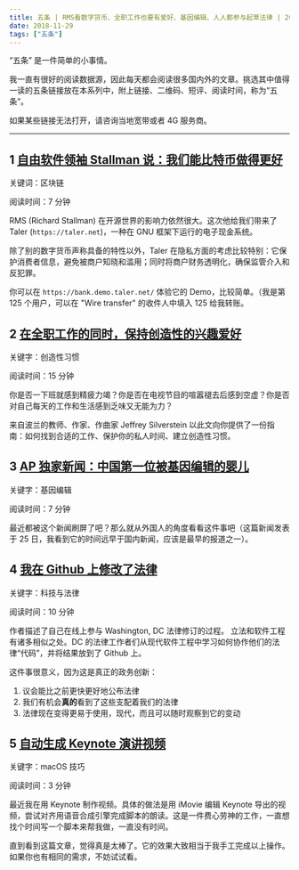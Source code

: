 ```yaml
---
title: 五条 | RMS看数字货币、全职工作也要有爱好、基因编辑、人人都参与起草法律 | 2018.11.29 期
date: 2018-11-29
tags: ["五条"]
---
```


“五条” 是一件简单的小事情。

我一直有很好的阅读数据源，因此每天都会阅读很多国内外的文章。挑选其中值得一读的五条链接放在本系列中，附上链接、二维码、短评、阅读时间，称为“五条”。

如果某些链接无法打开，请咨询当地宽带或者 4G 服务商。

---

## 1 [自由软件领袖 Stallman 说：我们能比特币做得更好](https://cryptosumer.com/2018/11/24/free-software-messiah-richard-stallman-we-can-do-better-than-bitcoin/)

关键词：区块链

阅读时间：7 分钟

RMS (Richard Stallman) 在开源世界的影响力依然很大。这次他给我们带来了 Taler (`https://taler.net`)，一种在 GNU 框架下运行的电子现金系统。

除了别的数字货币声称具备的特性以外，Taler 在隐私方面的考虑比较特别：它保护消费者信息，避免被商户知晓和滥用；同时将商户财务透明化，确保监管介入和反犯罪。

你可以在 `https://bank.demo.taler.net/` 体验它的 Demo，比较简单。（我是第 125 个用户，可以在 "Wire transfer" 的收件人中填入 125 给我转账。

## 2 [在全职工作的同时，保持创造性的兴趣爱好](https://thecreativeindependent.com/guides/how-to-balance-full-time-work-with-creative-projects)

关键字：创造性习惯

阅读时间：15 分钟

你是否一下班就感到精疲力竭？你是否在电视节目的喧嚣褪去后感到空虚？你是否对自己每天的工作和生活感到乏味又无能为力？

来自波兰的教师、作家、作曲家 Jeffrey Silverstein 以此文向你提供了一份指南：如何找到合适的工作、保护你的私人时间、建立创造性习惯。

## 3 [AP 独家新闻：中国第一位被基因编辑的婴儿](https://www.nytimes.com/aponline/2018/11/25/health/ap-us-med-genetic-frontiers-gene-edited-babies.html)

关键字：基因编辑

阅读时间：7 分钟

最近都被这个新闻刷屏了吧？那么就从外国人的角度看看这件事吧（这篇新闻发表于 25 日，我看到它的时间远早于国内新闻，应该是最早的报道之一）。


## 4 [我在 Github 上修改了法律](https://arstechnica.com/tech-policy/2018/11/how-i-changed-the-law-with-a-github-pull-request/)

关键字：科技与法律

阅读时间：10 分钟

作者描述了自己在线上参与 Washington, DC 法律修订的过程。
立法和软件工程有诸多相似之处。DC 的法律工作者们从现代软件工程中学习如何协作他们的法律“代码”，并将结果放到了 Github 上。

这件事很意义，因为这是真正的政务创新：

1. 议会能比之前更快更好地公布法律
2. 我们有机会**真的**看到了这些支配着我们的法律
3. 法律现在变得更易于使用，现代，而且可以随时观察到它的变动


## 5 [自动生成 Keynote 演讲视频](https://goldengrape.github.io/posts/bulabula/auto_keynote_presentation/)

关键字：macOS 技巧

阅读时间：3 分钟

最近我在用 Keynote 制作视频。具体的做法是用 iMovie 编辑 Keynote 导出的视频，尝试对齐用语音合成引擎完成脚本的朗读。这是一件费心劳神的工作，一直想找个时间写一个脚本来帮我做，一直没有时间。

直到看到这篇文章，觉得真是太棒了。它的效果大致相当于我手工完成以上操作。如果你也有相同的需求，不妨试试看。